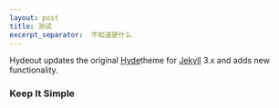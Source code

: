 ```yaml
---
layout: post
title: 测试
excerpt_separator:  不知道是什么
---
```


Hydeout updates the original [Hyde](https://github.com/poole/hyde)theme for [Jekyll](http://jekyllrb.com) 3.x and adds new functionality.

### Keep It Simple
